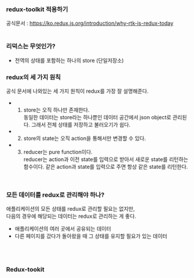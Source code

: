 ### redux-toolkit 적용하기
공식문서 : https://ko.redux.js.org/introduction/why-rtk-is-redux-today<br>
<br>

### 리덕스는 무엇인가?
- 전역의 상태를 포함하는 하나의 store (단일저장소)

### redux의 세 가지 원칙
공식 문서에 나와있는 세 가지 원칙이 redux를 가장 잘 설명해준다.
- 1. store는 오직 하나만 존재한다.<br>
동일한 데이터는 store라는 하나뿐인 데이터 공간에서 json object로 관리된다. 그래서 전체 상태를 저장하고 불러오기가 쉽다. 
- 2. store의 state는 오직 action을 통해서만 변경할 수 있다.<br>
- 3. reducer는 pure function이다.<br>
reducer는 action과 이전 state를 입력으로 받아서 새로운 state를 리턴하는 함수이다. 같은 action과 state를 입력으로 주면 항상 같은 state를 리턴한다.<br>
<br>

### 모든 데이터를 redux로 관리해야 하나?<br>
애플리케이션의 모든 상태를 redux로 관리할 필요는 없지만, <br>
다음의 경우에 해당되는 데이터는 redux로 관리하는 게 좋다.<br>
- 애플리케이션의 여러 곳에서 공유되는 데이터<br>
- 다른 페이지를 갔다가 돌아왔을 때 그 상태를 유지할 필요가 있는 데이터
<br>
<br>

### Redux-tookit
